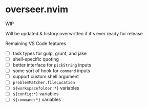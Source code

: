 # overseer.nvim

WIP

Will be updated & history overwritten if it's ever ready for release

Remaining VS Code features

- [ ] task types for gulp, grunt, and jake
- [ ] shell-specific quoting
- [ ] better interface for `pickString` inputs
- [ ] some sort of hook for `command` inputs
- [ ] support custom shell argument
- [ ] `problemMatcher.fileLocation`
- [ ] `${workspacefolder:*}` variables
- [ ] `${config:*}` variables
- [ ] `${command:*}` variables
